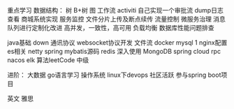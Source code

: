 重点学习 
数据结构：
		树
		B+树
		图
工作流
activiti
自己实现一个审批流
dump日志查看
商城系统实现
服务监控
文件分片上传及断点续传
流量控制
微服务治理
消息队列进行定制化改进
高并发，一致性，高可用
负载均衡
数据库性能问题排查


java基础 down
通讯协议
websocket协议开发
文件流
docker
mysql 1
nginx配置
es相关
netty
spring
mybatis源码
redis 深入使用
MongoDB
spring cloud
rpc
nacos
elk
算法leetCode 中级

进阶：
大数据
go语言学习
操作系统
linux下devops
社区活跃
参与spring boot项目


英文
雅思